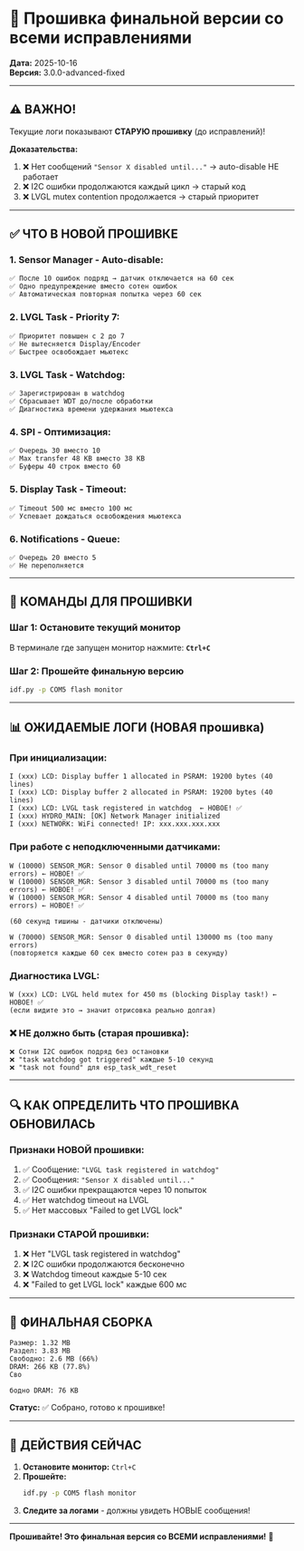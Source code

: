 # 🚀 Прошивка финальной версии со всеми исправлениями

**Дата:** 2025-10-16  
**Версия:** 3.0.0-advanced-fixed  

---

## ⚠️ ВАЖНО!

Текущие логи показывают **СТАРУЮ прошивку** (до исправлений)!

**Доказательства:**
1. ❌ Нет сообщений `"Sensor X disabled until..."` → auto-disable НЕ работает
2. ❌ I2C ошибки продолжаются каждый цикл → старый код
3. ❌ LVGL mutex contention продолжается → старый приоритет

---

## ✅ ЧТО В НОВОЙ ПРОШИВКЕ

### 1. Sensor Manager - Auto-disable:
```
✅ После 10 ошибок подряд → датчик отключается на 60 сек
✅ Одно предупреждение вместо сотен ошибок
✅ Автоматическая повторная попытка через 60 сек
```

### 2. LVGL Task - Priority 7:
```
✅ Приоритет повышен с 2 до 7
✅ Не вытесняется Display/Encoder
✅ Быстрее освобождает мьютекс
```

### 3. LVGL Task - Watchdog:
```
✅ Зарегистрирован в watchdog
✅ Сбрасывает WDT до/после обработки
✅ Диагностика времени удержания мьютекса
```

### 4. SPI - Оптимизация:
```
✅ Очередь 30 вместо 10
✅ Max transfer 48 KB вместо 38 KB
✅ Буферы 40 строк вместо 60
```

### 5. Display Task - Timeout:
```
✅ Timeout 500 мс вместо 100 мс
✅ Успевает дождаться освобождения мьютекса
```

### 6. Notifications - Queue:
```
✅ Очередь 20 вместо 5
✅ Не переполняется
```

---

## 🎯 КОМАНДЫ ДЛЯ ПРОШИВКИ

### Шаг 1: Остановите текущий монитор
В терминале где запущен монитор нажмите: **`Ctrl+C`**

### Шаг 2: Прошейте финальную версию
```bash
idf.py -p COM5 flash monitor
```

---

## 📊 ОЖИДАЕМЫЕ ЛОГИ (НОВАЯ прошивка)

### При инициализации:

```
I (xxx) LCD: Display buffer 1 allocated in PSRAM: 19200 bytes (40 lines)
I (xxx) LCD: Display buffer 2 allocated in PSRAM: 19200 bytes (40 lines)
I (xxx) LCD: LVGL task registered in watchdog  ← НОВОЕ! ✅
I (xxx) HYDRO_MAIN: [OK] Network Manager initialized
I (xxx) NETWORK: WiFi connected! IP: xxx.xxx.xxx.xxx
```

### При работе с неподключенными датчиками:

```
W (10000) SENSOR_MGR: Sensor 0 disabled until 70000 ms (too many errors) ← НОВОЕ! ✅
W (10000) SENSOR_MGR: Sensor 3 disabled until 70000 ms (too many errors) ← НОВОЕ! ✅
W (10000) SENSOR_MGR: Sensor 4 disabled until 70000 ms (too many errors) ← НОВОЕ! ✅

(60 секунд тишины - датчики отключены)

W (70000) SENSOR_MGR: Sensor 0 disabled until 130000 ms (too many errors)
(повторяется каждые 60 сек вместо сотен раз в секунду)
```

### Диагностика LVGL:

```
W (xxx) LCD: LVGL held mutex for 450 ms (blocking Display task!) ← НОВОЕ! ✅
(если видите это → значит отрисовка реально долгая)
```

### ❌ НЕ должно быть (старая прошивка):

```
❌ Сотни I2C ошибок подряд без остановки
❌ "task watchdog got triggered" каждые 5-10 секунд
❌ "task not found" для esp_task_wdt_reset
```

---

## 🔍 КАК ОПРЕДЕЛИТЬ ЧТО ПРОШИВКА ОБНОВИЛАСЬ

### Признаки НОВОЙ прошивки:

1. ✅ Сообщение: `"LVGL task registered in watchdog"`
2. ✅ Сообщения: `"Sensor X disabled until..."`
3. ✅ I2C ошибки прекращаются через 10 попыток
4. ✅ Нет watchdog timeout на LVGL
5. ✅ Нет массовых "Failed to get LVGL lock"

### Признаки СТАРОЙ прошивки:

1. ❌ Нет "LVGL task registered in watchdog"
2. ❌ I2C ошибки продолжаются бесконечно
3. ❌ Watchdog timeout каждые 5-10 сек
4. ❌ "Failed to get LVGL lock" каждые 600 мс

---

## 📝 ФИНАЛЬНАЯ СБОРКА

```
Размер: 1.32 MB
Раздел: 3.83 MB
Свободно: 2.6 MB (66%)
DRAM: 266 KB (77.8%)
Сво

бодно DRAM: 76 KB
```

**Статус:** ✅ Собрано, готово к прошивке!

---

## 🎯 ДЕЙСТВИЯ СЕЙЧАС

1. **Остановите монитор:** `Ctrl+C`
2. **Прошейте:**
   ```bash
   idf.py -p COM5 flash monitor
   ```
3. **Следите за логами** - должны увидеть НОВЫЕ сообщения!

---

**Прошивайте! Это финальная версия со ВСЕМИ исправлениями!** 🚀

